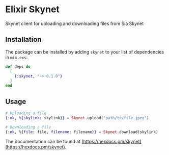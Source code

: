 # Elixir Skynet

Skynet client for uploading and downloading files from Sia Skynet

## Installation

The package can be installed by adding `skynet` to your list of dependencies in `mix.exs`:

```elixir
def deps do
  [
    {:skynet, "~> 0.1.0"}
  ]
end
```


## Usage

```elixir
# Uploading a file
{:ok, %{skylink: skylink}} = Skynet.upload("path/to/file.jpeg")

# Downloading a file
{:ok, %{file: file, filename: filename}} = Skynet.download(skylink)
```

The documentation can be found at [https://hexdocs.pm/skynet](https://hexdocs.pm/skynet).

